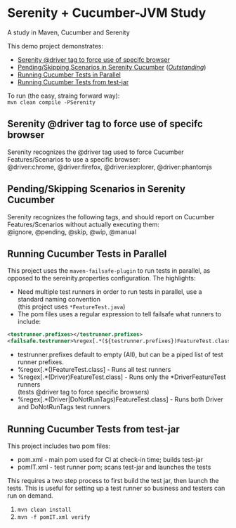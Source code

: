 # Serenity + Cucumber-JVM Study
A study in Maven, Cucumber and Serenity

This demo project demonstrates:
* [Serenity @driver tag to force use of specifc browser](#driver)
* [Pending/Skipping Scenarios in Serenity Cucumber](#dontrun) (*[Outstanding](https://groups.google.com/forum/#!topic/thucydides-users/7FOewIrMWU8 "Pending/Skipping Scenarios in Serenity Cucumber")*)
* [Running Cucumber Tests in Parallel](#parallel)
* [Running Cucumber Tests from test-jar](#testjar)

To run (the easy, straing forward way): <br />
`mvn clean compile -PSerenity`


## <a name="driver"></a> Serenity @driver tag to force use of specifc browser
Serenity recognizes the @driver tag used to force Cucumber Features/Scenarios to use a specific browser: <br />
@driver:chrome, @driver:firefox, @driver:iexplorer, @driver:phantomjs


## <a name="dontrun"></a> Pending/Skipping Scenarios in Serenity Cucumber
Serenity recognizes the following tags, and should report on Cucumber Features/Scenarios without actually executing them: <br />
@ignore, @pending, @skip, @wip, @manual


## <a name="parallel"></a> Running Cucumber Tests in Parallel
This project uses the `maven-failsafe-plugin` to run tests in parallel, as opposed to the sereinity.properties configuration.  The highlights:
* Need multiple test runners in order to run tests in parallel, use a standard naming convention <br />
(this project uses `*FeatureTest.java`)
* The pom files uses a regular expression to tell failsafe what runners to include:
```xml
<testrunner.prefixes></testrunner.prefixes>
<failsafe.testrunner>%regex[.*(${testrunner.prefixes})FeatureTest.class]</failsafe.testrunner>
```
  * testrunner.prefixes default to empty (All), but can be a piped list of test runner prefixes.
  * %regex[.*()FeatureTest.class] - Runs all test runners
  * %regex[.*(Driver)FeatureTest.class] - Runs only the *DriverFeatureTest runners <br />
  (tests @driver tag to force specific browsers)
  * %regex[.*(Driver|DoNotRunTags)FeatureTest.class] - Runs both Driver and DoNotRunTags test runners


## <a name="testjar"></a> Running Cucumber Tests from test-jar
This project includes two pom files:
* pom.xml   - main pom used for CI at check-in time; builds test-jar
* pomIT.xml - test runner pom; scans test-jar and launches the tests

This requires a two step process to first build the test jar, then launch the tests.
This is useful for setting up a test runner so business and testers can run on demand. <br />

1. `mvn clean install`
2. `mvn -f pomIT.xml verify`


